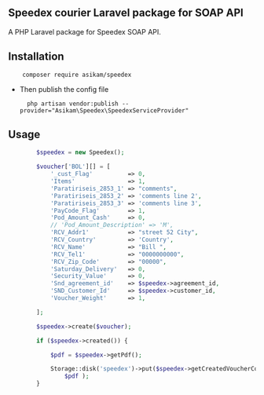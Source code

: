 ## Speedex courier Laravel package for SOAP API

A PHP Laravel package for Speedex SOAP API.
   
## Installation

        composer require asikam/speedex

- Then publish the config file

        php artisan vendor:publish --provider="Asikam\Speedex\SpeedexServiceProvider"

## Usage

```php
        $speedex = new Speedex();

        $voucher['BOL'][] = [
            '_cust_Flag'          => 0,
            'Items'               => 1,
            'Paratiriseis_2853_1' => "comments",
            'Paratiriseis_2853_2' => 'comments line 2',
            'Paratiriseis_2853_3' => 'comments line 3',
            'PayCode_Flag'        => 1,
            'Pod_Amount_Cash'     => 0,
            // 'Pod_Amount_Description' => 'M',
            'RCV_Addr1'           => "street 52 City",
            'RCV_Country'         => 'Country',
            'RCV_Name'            => "Bill ",
            'RCV_Tel1'            => "0000000000",
            'RCV_Zip_Code'        => "00000",
            'Saturday_Delivery'   => 0,
            'Security_Value'      => 0,
            'Snd_agreement_id'    => $speedex->agreement_id,
            'SND_Customer_Id'     => $speedex->customer_id,
            'Voucher_Weight'      => 1,

        ];

        $speedex->create($voucher);

        if ($speedex->created()) {

            $pdf = $speedex->getPdf();

            Storage::disk('speedex')->put($speedex->getCreatedVoucherCode() . '.pdf',
                $pdf );
        }

```
